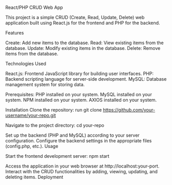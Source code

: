 React/PHP CRUD Web App

This project is a simple CRUD (Create, Read, Update, Delete) web application built using React.js for the frontend and PHP for the backend.

Features

Create: Add new items to the database.
Read: View existing items from the database.
Update: Modify existing items in the database.
Delete: Remove items from the database.

Technologies Used

React.js: Frontend JavaScript library for building user interfaces.
PHP: Backend scripting language for server-side development.
MySQL: Database management system for storing data.

Prerequisites:
PHP installed on your system.
MySQL installed on your system.
NPM installed on your system.
AXIOS installed on your system.

Installation
Clone the repository:
run 
git clone https://github.com/your-username/your-repo.git

Navigate to the project directory:
cd your-repo

Set up the backend (PHP and MySQL) according to your server configuration.
Configure the backend settings in the appropriate files (config.php, etc.).
Usage

Start the frontend development server:
npm start

Access the application in your web browser at http://localhost:your-port.
Interact with the CRUD functionalities by adding, viewing, updating, and deleting items.
Deployment
